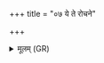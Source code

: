 +++
title = "०७ ये ते रोचने"

+++
<details><summary>मूलम् (GR)</summary>

ये ते रोचने बृहती  
अन्तरिक्षे अथो दिवः ।  
ताभ्याम् उप प्र याहि नः  
सर्ववीराँ अरिष्यतः ॥
</details>